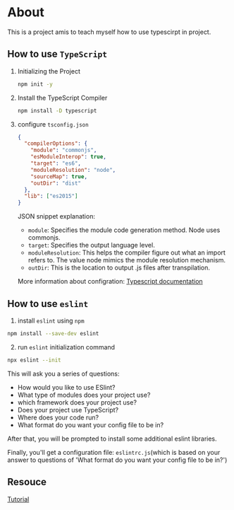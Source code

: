 # About

This is a project amis to teach myself how to use typescirpt in project.

## How to use `TypeScript`

1. Initializing the Project

   ```bash
   npm init -y
   ```

2. Install the TypeScript Compiler

   ```bash
   npm install -D typescript
   ```

3. configure `tsconfig.json`

   ```json
   {
     "compilerOptions": {
       "module": "commonjs",
       "esModuleInterop": true,
       "target": "es6",
       "moduleResolution": "node",
       "sourceMap": true,
       "outDir": "dist"
     },
     "lib": ["es2015"]
   }
   ```

   JSON snippet explanation:

   - `module`: Specifies the module code generation method. Node uses commonjs.
   - `target`: Specifies the output language level.
   - `moduleResolution`: This helps the compiler figure out what an import refers to. The value node mimics the module resolution mechanism.
   - `outDir`: This is the location to output .js files after transpilation.

   More information about configration: [Typescript documentation](https://www.typescriptlang.org/docs/handbook/tsconfig-json.html)

## How to use `eslint`

1. install `eslint` using `npm`

```bash
npm install --save-dev eslint
```

2. run `eslint` initialization command

```bash
npx eslint --init
```

This will ask you a series of questions:

- How would you like to use ESlint?
- What type of modules does your project use?
- which framework does your project use?
- Does your project use TypeScript?
- Where does your code run?
- What format do you want your config file to be in?

After that, you will be prompted to install some additional eslint libraries.

Finally, you'll get a configuration file: `eslintrc.js`(which is based on your answer to questions of 'What format do you want your config file to be in?')

## Resouce

[Tutorial](https://www.digitalocean.com/community/tutorials/setting-up-a-node-project-with-typescript)

